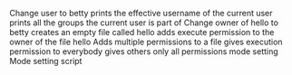 Change user to betty
prints the effective username of the current user
prints all the groups the current user is part of
Change owner of hello to betty
creates an empty file called hello
adds execute permission to the owner of the file hello
Adds multiple permissions to a file
gives execution permission to everybody
gives others only all permissions
mode setting
Mode setting script

